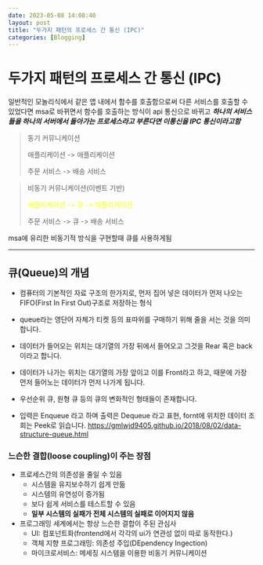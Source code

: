 ```yaml
---
date: 2023-05-08 14:08:40
layout: post
title: "두가지 패턴의 프로세스 간 통신 (IPC)"
categories: [Blogging]
---
```


# 두가지 패턴의 프로세스 간 통신 (IPC)

일반적인 모놀리식에서 같은 앱 내에서 함수를 호출함으로써 다른 서비스를 호출할 수 있었다면 msa로 바뀌면서 함수를 호출하는 방식이 api 통신으로 바뀌고 **_하나의 서비스들을 하나의 서버에서 돌아가는 프로세스라고 부른다면 이통신을 IPC 통신이라고함_**

> 동기 커뮤니케이션
>
> 애플리케이션 -> 애플리케이션
>
> 주문 서비스 -> 배송 서비스

> 비동기 커뮤니케이션(이벤트 기반)
>
> <span style="color:yellow">애플리케이션 -> 큐 -> 애플리케이션</span>
>
> 주문 서비스 -> 큐 -> 배송 서비스

msa에 유리한 비동기적 방식을 구현할때 큐를 사용하게됨

---

## 큐(Queue)의 개념

- 컴퓨터의 기본적인 자료 구조의 한가지로, 먼저 집어 넣은 데이터가 먼저 나오는 FIFO(First In First Out)구조로 저장하는 형식

- queue라는 영단어 자체가 티켓 등의 표따위를 구매하기 위해 줄을 서는 것을 의미합니다.

- 데이터가 들어오는 위치는 대기열의 가장 뒤에서 들어오고 그것을 Rear 혹은 back 이라고 합니다.

- 데이터가 나가는 위치는 대기열의 가장 앞이고 이를 Front라고 하고, 때문에 가장 먼저 들어노는 데이터가 먼저 나가게 됩니다.
- 우선순위 큐, 원형 큐 등의 큐의 변화적인 형태들이 존재합니다.
- 입력은 Enqueue 라고 하며 출력은 Dequeue 라고 표현, fornt에 위치한 데이터 조회는 Peek로 읽습니다.
  https://gmlwjd9405.github.io/2018/08/02/data-structure-queue.html

### 느슨한 결합(loose coupling)이 주는 장점

- 프로세스간의 의존성을 줄일 수 있음
  - 시스템을 유지보수하기 쉽게 만듦
  - 시스템의 유연성이 증가됨
  - 보다 쉽게 서비스를 테스트할 수 있음
  - **일부 시스템의 실패가 전체 시스템의 실패로 이어지지 않음**
- 프로그래밍 세계에서는 항상 느슨한 결합이 주된 관심사
  - UI: 컴포넌트화(frontend에서 각각의 ui가 연관성 없이 따로 동작한다.)
  - 객체 지향 프로그래밍: 의존성 주입(DEpendency Ingection)
  - 마이크로서비스: 메세징 시스템을 이용한 비동기 커뮤니케이션
